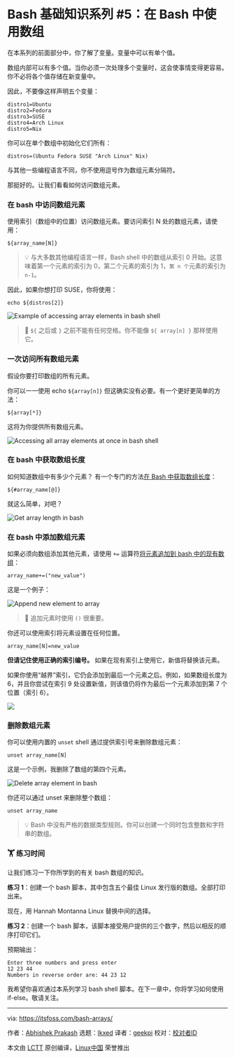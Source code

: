 [#]: subject: "Bash Basics Series #5: Using Arrays in Bash"
[#]: via: "https://itsfoss.com/bash-arrays/"
[#]: author: "Abhishek Prakash https://itsfoss.com/author/abhishek/"
[#]: collector: "lkxed"
[#]: translator: "geekpi"
[#]: reviewer: " "
[#]: publisher: " "
[#]: url: " "

Bash 基础知识系列 #5：在 Bash 中使用数组
======

在本系列的前面部分中，你了解了变量。变量中可以有单个值。

数组内部可以有多个值。当你必须一次处理多个变量时，这会使事情变得更容易。你不必将各个值存储在新变量中。

因此，不要像这样声明五个变量：

```
distro1=Ubuntu
distro2=Fedora
distro3=SUSE
distro4=Arch Linux
distro5=Nix
```

你可以在单个数组中初始化它们所有：

```
distros=(Ubuntu Fedora SUSE "Arch Linux" Nix)
```

与其他一些编程语言不同，你不使用逗号作为数组元素分隔符。

那挺好的。让我们看看如何访问数组元素。

### 在 bash 中访问数组元素

使用索引（数组中的位置）访问数组元素。要访问索引 N 处的数组元素，请使用：

```
${array_name[N]}
```

> 💡 与大多数其他编程语言一样，Bash shell 中的数组从索引 0 开始。这意味着第一个元素的索引为 0，第二个元素的索引为 1，`第 n 个`元素的索引为 `n-1`。

因此，如果你想打印 SUSE，你将使用：

```
echo ${distros[2]}
```

![Example of accessing array elements in bash shell][1]

> 🚧 `${` 之后或 `}` 之前不能有任何空格。你不能像 `${ array[n] }` 那样使用它。

### 一次访问所有数组元素

假设你要打印数组的所有元素。

你可以一一使用 echo `${array[n]}` 但这确实没有必要。有一个更好更简单的方法：

```
${array[*]}
```

这将为你提供所有数组元素。

![Accessing all array elements at once in bash shell][2]

### 在 bash 中获取数组长度

如何知道数组中有多少个元素？ 有一个专门的方法[在 Bash 中获取数组长度][3]：

```
${#array_name[@]}
```

就这么简单，对吧？

![Get array length in bash][4]

### 在 bash 中添加数组元素

如果必须向数组添加其他元素，请使用 `+=` 运算符[将元素追加到 bash 中的现有数组][5]：

```
array_name+=("new_value")
```

这是一个例子：

![Append new element to array][6]

> 🚧 追加元素时使用 `()` 很重要。

你还可以使用索引将元素设置在任何位置。

```
array_name[N]=new_value
```

**但请记住使用正确的索引编号。** 如果在现有索引上使用它，新值将替换该元素。

如果你使用“越界”索引，它仍会添加到最后一个元素之后。例如，如果数组长度为 6，并且你尝试在索引 9 处设置新值，则该值仍将作为最后一个元素添加到第 7 个位置（索引 6）。

![][7]

### 删除数组元素

你可以使用内置的 `unset` shell 通过提供索引号来删除数组元素：

```
unset array_name[N]
```

这是一个示例，我删除了数组的第四个元素。

![Delete array element in bash][8]

你还可以通过 unset 来删除整个数组：

```
unset array_name
```

> 💡 Bash 中没有严格的数据类型规则。你可以创建一个同时包含整数和字符串的数组。

### 🏋️ 练习时间

让我们练习一下你所学到的有关 bash 数组的知识。

**练习 1**：创建一个 bash 脚本，其中包含五个最佳 Linux 发行版的数组。全部打印出来。

现在，用 Hannah Montanna Linux 替换中间的选择。

**练习 2**：创建一个 bash 脚本，该脚本接受用户提供的三个数字，然后以相反的顺序打印它们。

预期输出：

```
Enter three numbers and press enter
12 23 44
Numbers in reverse order are: 44 23 12
```

我希望你喜欢通过本系列学习 bash shell 脚本。在下一章中，你将学习如何使用 if-else。敬请关注。

--------------------------------------------------------------------------------

via: https://itsfoss.com/bash-arrays/

作者：[Abhishek Prakash][a]
选题：[lkxed][b]
译者：[geekpi](https://github.com/geekpi)
校对：[校对者ID](https://github.com/校对者ID)

本文由 [LCTT](https://github.com/LCTT/TranslateProject) 原创编译，[Linux中国](https://linux.cn/) 荣誉推出

[a]: https://itsfoss.com/author/abhishek/
[b]: https://github.com/lkxed/
[1]: https://itsfoss.com/content/images/2023/07/accessing-array-elements-bash.png
[2]: https://itsfoss.com/content/images/2023/07/accessing-all-array-elements-bash.png
[3]: https://linuxhandbook.com:443/array-length-bash/
[4]: https://itsfoss.com/content/images/2023/07/get-array-length-bash.png
[5]: https://linuxhandbook.com:443/bash-append-array/
[6]: https://itsfoss.com/content/images/2023/07/append-element-to-array.png
[7]: https://itsfoss.com/content/images/2023/07/add-array-element-bash-1.png
[8]: https://itsfoss.com/content/images/2023/07/delete-array-element-bash.png
